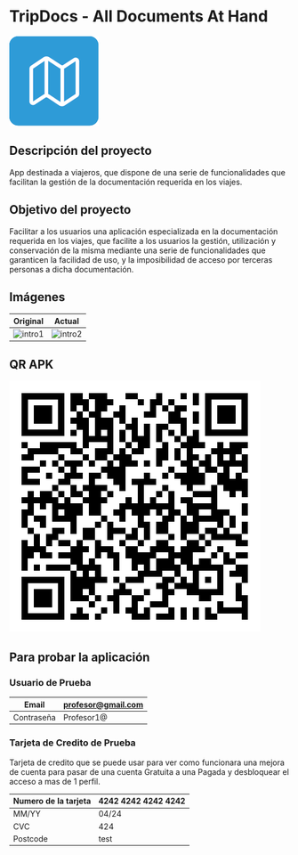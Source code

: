 # TripDocs - All Documents At Hand
![logo](/src/assets/logo.png)
## Descripción del proyecto
App destinada a viajeros, que dispone de una serie de funcionalidades que facilitan la gestión de la documentación requerida en los viajes.
## Objetivo del proyecto
Facilitar a los usuarios una aplicación especializada en la documentación requerida en los viajes, que facilite a los usuarios la gestión, utilización y conservación de la misma mediante una serie de funcionalidades que garanticen la facilidad de uso, y la imposibilidad de acceso por terceras personas a dicha documentación.
## Imágenes
Original | Actual
--- | --- |
![intro1](http://drive.google.com/uc?export=view&id=1hC79vyu6mHAYAyxJETndXAAJ7nVf6oHg) | ![intro2](http://drive.google.com/uc?export=view&id=12Q6JBx8dOP5YGPBPsms6zvzAMcNOpkAm)
## QR APK
![apk](qr-tripdocs.png)
## Para probar la aplicación
### Usuario de Prueba
Email | profesor@gmail.com |
--- | --- |
Contraseña | Profesor1@ |
### Tarjeta de Credito de Prueba
Tarjeta de credito que se puede usar para ver como funcionara una mejora de cuenta para pasar de una cuenta Gratuita a una Pagada y desbloquear el acceso a mas de 1 perfil.

Numero de la tarjeta | 4242 4242 4242 4242 |
--- | --- |
MM/YY | 04/24 |
CVC | 424 |
Postcode | test |
